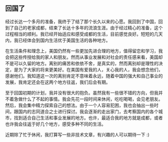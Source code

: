 ## 回国了

经过长达一个多月的准备，我终于了结了那个长久以来的心愿。我回到了中国，回到了自己的老家成都，结束了长达十多年的流浪生涯。由于经过精心的准备，这个过程相当的顺利。我已经开始适应和感受成都的生活，目前感觉良好。短短的几天内，我已经体会到国内生活优于美国生活的各种地方。

在生活条件和理念上，美国仍然有一些更加先进合理的地方，值得留恋和学习，我会把这些传授给我的家人和朋友。然而从事业发展和对社会的责任感来看，美国却不是可以久留的地方。离别的痛苦和依依不舍，是真实的，然而离别却是理性的决定，是为了大家的将来更美好。在美国有爱我的人，关心我的人，我会想念他们，感谢他们。我知道这一次的离别肯定不意味着永远，随着中国的强大和自己事业的发展，我肯定还会在这两个地方往返，我们后会有期。

至于回国初期的计划，我并没有很大的抱负。虽然我有一些很不错的方向，但我并不着急做什么了不起的事情。我会先花一段时间来休闲，吃吃喝喝，会见老朋友。然后，我会集中精力探索自己的想法。由于一个人容易犯困，我也会抽出一些时间，跟国内的志同道合之士进行探讨。我会逐渐的走出家门，去考察国内的各个城市，找到适合自己生活和事业发展的地方。也许，最适合我的地方就是成都，或者也许我会往返于好几个地方，感受多种不同的生活。

近期除了忙于休闲，我打算写一些非技术文章，有兴趣的人可以期待一下 :)
